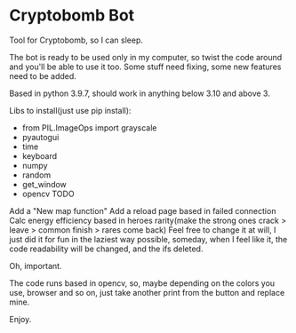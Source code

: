 # Cryptobomb Bot
Tool for Cryptobomb, so I can sleep.

The bot is ready to be used only in my computer, so twist the code around and you'll be able to use it too. Some stuff need fixing, some new features need to be added.

Based in python 3.9.7, should work in anything below 3.10 and above 3.

Libs to install(just use pip install):

- from PIL.ImageOps import grayscale
- pyautogui
- time
- keyboard
- numpy
- random
- get_window
- opencv
TODO

Add a "New map function"
Add a reload page based in failed connection
Calc energy efficiency based in heroes rarity(make the strong ones crack > leave > common finish > rares come back)
Feel free to change it at will, I just did it for fun in the laziest way possible, someday, when I feel like it, the code readability will be changed, and the ifs deleted.

Oh, important.

The code runs based in opencv, so, maybe depending on the colors you use, browser and so on, just take another print from the button and replace mine.

Enjoy.
